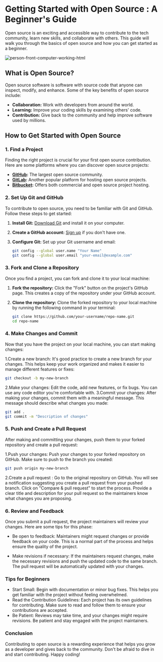# Getting Started with Open Source : A Beginner's Guide

Open source is an exciting and accessible way to contribute to the tech community, learn new skills, and collaborate with others. This guide will walk you through the basics of open source and how you can get started as a beginner.

![person-front-computer-working-html](https://github.com/user-attachments/assets/75a81590-a8c1-4460-924f-13bd74f739dd)

## What is Open Source?

Open source software is software with source code that anyone can inspect, modify, and enhance. Some of the key benefits of open source include:

- **Collaboration:** Work with developers from around the world.
- **Learning:** Improve your coding skills by examining others' code.
- **Contribution:** Give back to the community and help improve software used by millions.


## How to Get Started with Open Source

### 1. Find a Project

Finding the right project is crucial for your first open source contribution. Here are some platforms where you can discover open source projects:

- **[GitHub](https://github.com/):** The largest open source community.
- **[GitLab](https://gitlab.com/):** Another popular platform for hosting open source projects.
- **[Bitbucket](https://bitbucket.org/):** Offers both commercial and open source project hosting.

### 2. Set Up Git and GitHub

To contribute to open source, you need to be familiar with Git and GitHub. Follow these steps to get started:

1. **Install Git:** [Download Git](https://git-scm.com/downloads) and install it on your computer.
2. **Create a GitHub account:** [Sign up](https://github.com/join) if you don't have one.
3. **Configure Git:** Set up your Git username and email:
   
   ```bash
   git config --global user.name "Your Name"
   git config --global user.email "your-email@example.com"
   ```

### 3. Fork and Clone a Repository

Once you find a project, you can fork and clone it to your local machine:

1. **Fork the repository:** Click the "Fork" button on the project's GitHub page. This creates a copy of the repository under your GitHub account.
2. **Clone the repository:** Clone the forked repository to your local machine by running the following command in your terminal:

   ```bash
   git clone https://github.com/your-username/repo-name.git
   cd repo-name
   ```

### 4. Make Changes and Commit
   
Now that you have the project on your local machine, you can start making changes:

1.Create a new branch: It's good practice to create a new branch for your changes. This helps keep your work organized and makes it easier to manage different features or fixes:

  ```bash
  git checkout -b my-new-branch
  ```

2.Make your changes: Edit the code, add new features, or fix bugs. You can use any code editor you're comfortable with.
3.Commit your changes: After making your changes, commit them with a meaningful message. This message should describe what changes you made:

  ```bash
  git add .
  git commit -m "Description of changes"
  ```

### 5.  Push and Create a Pull Request

After making and committing your changes, push them to your forked repository and create a pull request:

1.Push your changes: Push your changes to your forked repository on GitHub. Make sure to push to the branch you created:

  ```bash
  git push origin my-new-branch
  ```

2.Create a pull request : Go to the original repository on GitHub. You will see a notification suggesting you create a pull request from your pushed branch. Click on "Compare & pull request" to start the process. Provide a clear title and description for your pull request so the maintainers know what changes you are proposing.

### 6.  Review and Feedback

Once you submit a pull request, the project maintainers will review your changes. Here are some tips for this phase:

- Be open to feedback: Maintainers might request changes or provide feedback on your code. This is a normal part of the process and helps ensure the quality of the project.

- Make revisions if necessary: If the maintainers request changes, make the necessary revisions and push the updated code to the same branch. The pull request will be automatically updated with your changes.

### Tips for Beginners

- Start Small: Begin with documentation or minor bug fixes. This helps you get familiar with the project without feeling overwhelmed.
- Read the Contribution Guidelines: Each project has its own guidelines for contributing. Make sure to read and follow them to ensure your contributions are accepted.
- Be Patient: Reviews may take time, and your changes might require revisions. Be patient and stay engaged with the project maintainers.

### Conclusion
Contributing to open source is a rewarding experience that helps you grow as a developer and gives back to the community. Don't be afraid to dive in and start contributing. Happy coding!
   
